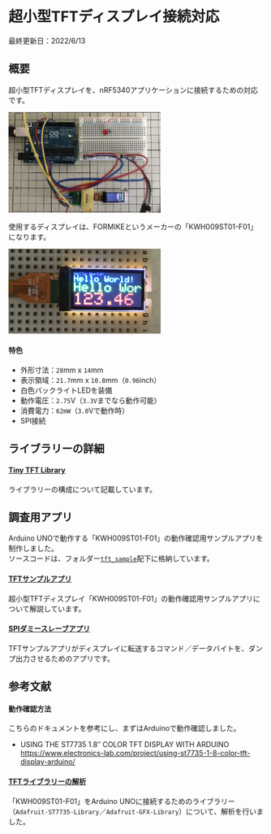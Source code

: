 # 超小型TFTディスプレイ接続対応

最終更新日：2022/6/13

## 概要

超小型TFTディスプレイを、nRF5340アプリケーションに接続するための対応です。

<img src="assets01/0001.jpg" width="300">

使用するディスプレイは、FORMIKEというメーカーの「KWH009ST01-F01」になります。

<img src="assets01/0003.jpg" width="300">

#### 特色
- 外形寸法：`28`mm x `14`mm
- 表示領域：`21.7`mm x `10.8`mm（`0.96`inch）
- 白色バックライトLEDを装備
- 動作電圧：`2.75`V（`3.3V`までなら動作可能）
- 消費電力：`62mW`（`3.0`Vで動作時）
- SPI接続

## ライブラリーの詳細

#### [Tiny TFT Library](../../TFT/tiny_tft_lib/README.md)
ライブラリーの構成について記載しています。

## 調査用アプリ
Arduino UNOで動作する「KWH009ST01-F01」の動作確認用サンプルアプリを制作しました。<br>
ソースコードは、フォルダー[`tft_sample`](../../TFT/tft_sample)配下に格納しています。

#### [TFTサンプルアプリ](../../TFT/tft_sample/README.md)
超小型TFTディスプレイ「KWH009ST01-F01」の動作確認用サンプルアプリについて解説しています。

#### [SPIダミースレーブアプリ](../../TFT/dummy_slave)
TFTサンプルアプリがディスプレイに転送するコマンド／データバイトを、ダンプ出力させるためのアプリです。

## 参考文献

#### 動作確認方法

こちらのドキュメントを参考にし、まずはArduinoで動作確認しました。

- USING THE ST7735 1.8″ COLOR TFT DISPLAY WITH ARDUINO<br>
https://www.electronics-lab.com/project/using-st7735-1-8-color-tft-display-arduino/

#### [TFTライブラリーの解析](../../TFT/ADATFTLIB.md)
「KWH009ST01-F01」をArduino UNOに接続するためのライブラリー（`Adafruit-ST7735-Library`／`Adafruit-GFX-Library`）について、解析を行いました。
